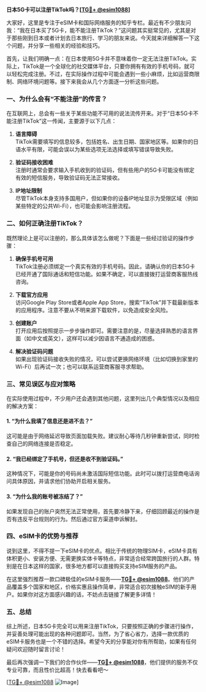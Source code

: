 **日本5G卡可以注册TikTok吗？[[TG💪+ @esim1088](https://t.me/s/esim1088)]**

大家好，这里是专注于eSIM卡和国际网络服务的知乎专栏。最近有不少朋友问我：“我在日本买了5G卡，能不能注册TikTok？”这问题其实挺常见的，尤其是对于那些刚到日本或者计划去日本旅行、学习的朋友来说。今天就来详细解答一下这个问题，并分享一些相关的经验和技巧。

首先，让我们明确一点：在日本使用5G卡并不意味着你一定无法注册TikTok。实际上，TikTok是一个全球化的社交媒体平台，只要你拥有有效的手机号码，就可以轻松完成注册。不过，在实际操作过程中可能会遇到一些小麻烦，比如运营商限制、网络环境问题等。接下来我会从几个方面逐一分析这些问题。

### 一、为什么会有“不能注册”的传言？

在互联网上，总会有一些关于某些功能不可用的说法流传开来。对于“日本5G卡不能注册TikTok”这一传闻，主要源于以下几点：

1. **语言障碍**  
   TikTok需要填写的信息较多，包括姓名、出生日期、国家地区等。如果你的日语水平有限，可能会误以为某些选项无法选择或填写错误导致失败。

2. **验证码接收困难**  
   注册时通常会要求输入手机收到的验证码，但有些用户的5G卡可能没有绑定有效的短信服务，导致验证码无法正常接收。

3. **IP地址限制**  
   尽管TikTok本身支持多国用户，但如果你的设备IP地址显示为受限区域（例如某些特定的公共Wi-Fi），也可能会影响注册流程。

### 二、如何正确注册TikTok？

既然理论上是可以注册的，那么具体该怎么做呢？下面是一些经过验证的操作步骤：

1. **确保手机号可用**  
   TikTok注册必须绑定一个真实有效的手机号码。因此，请确认你的日本5G卡已经开通了国际通话和短信功能。如果不确定，可以直接拨打运营商客服热线咨询。

2. **下载官方应用**  
   访问Google Play Store或者Apple App Store，搜索“TikTok”并下载最新版本的应用程序。注意不要从不明来源下载软件，以免造成安全风险。

3. **创建账户**  
   打开应用后按照提示一步步操作即可。需要注意的是，尽量选择熟悉的语言界面（如中文或英文），这样可以减少因语言不通造成的困惑。

4. **解决验证码问题**  
   如果出现验证码接收失败的情况，可以尝试更换网络环境（比如切换到家里的Wi-Fi）后再试一次；也可以联系运营商客服寻求帮助。

### 三、常见误区与应对策略

在实际使用过程中，不少用户还会遇到其他问题，这里列出几个典型情况以及相应的解决方案：

#### 1. “为什么我填了信息还是进不去？”  
   这可能是由于网络延迟导致页面加载失败。建议耐心等待几秒钟重新尝试，同时检查自己的网络连接是否稳定。

#### 2. “我已经绑定了手机号，但还是收不到验证码。”  
   这种情况下，可能是你的号码尚未激活国际短信功能。此时可以拨打运营商电话询问具体原因，并请求他们协助开启相关服务。

#### 3. “为什么我的账号被冻结了？”  
   如果发现自己的账户突然无法正常使用，首先要冷静下来，仔细回顾最近的操作是否有违反平台规则的行为。然后通过官方渠道申诉解封。

### 四、eSIM卡的优势与推荐

说到这里，不得不提一下eSIM卡的优点。相比于传统的物理SIM卡，eSIM卡具有体积更小、安装方便、无需更换实体卡等特点，非常适合经常跨国旅行的人群。特别是在日本这样的国家，很多地方都可以直接购买支持eSIM服务的产品。

在这里强烈推荐一款口碑极佳的eSIM卡服务——**[TG💪+ @esim1088](https://t.me/s/esim1088)**。他们的产品覆盖多个国家和地区，价格实惠且操作简单，非常适合初次接触eSIM的新手用户。如果你对这方面感兴趣的话，不妨点击链接了解更多详情！

### 五、总结

综上所述，日本5G卡完全可以用来注册TikTok，只要按照正确的步骤进行操作，并妥善处理可能出现的各种问题即可。当然，为了省心省力，选择一款优质的eSIM卡服务也是一个不错的选择。希望今天的分享能对你有所帮助，如果有任何疑问欢迎随时留言讨论！

最后再次强调一下我们的合作伙伴——**[TG💪+ @esim1088](https://t.me/s/esim1088)**，他们提供的服务不仅专业可靠，而且性价比超高！快去看看吧～

[[TG💪+ @esim1088](https://t.me/s/esim1088) ![Image](https://i.postimg.cc/4NQfJmqS/Snipaste-2025-05-13-00-14-12.png)]